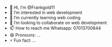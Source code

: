 - 👋 Hi, I’m @Frankgold11
- 👀 I’m interested in web development 
- 🌱 I’m currently learning web coding
- 💞️ I’m looking to collaborate on web development 
- 📫 How to reach me Whatsapp: 07013700844
- 😄 Pronouns: ...
- ⚡ Fun fact: ...

<!---
Frankgold11/Frankgold11 is a ✨ special ✨ repository because its `README.md` (this file) appears on your GitHub profile.
You can click the Preview link to take a look at your changes.
--->
